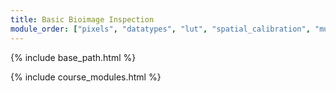 ```yaml
---
title: Basic Bioimage Inspection
module_order: ["pixels", "datatypes", "lut", "spatial_calibration", "multichannel_images", "volume_slicing"]
---
```


{% include base_path.html %}

{% include course_modules.html %}
